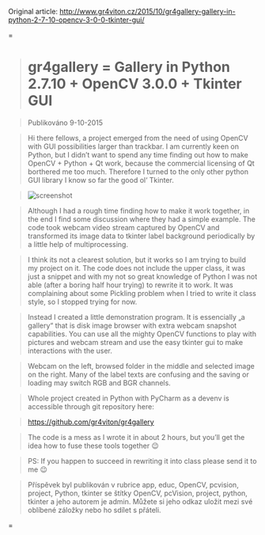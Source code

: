 Original article:
http://www.gr4viton.cz/2015/10/gr4gallery-gallery-in-python-2-7-10-opencv-3-0-0-tkinter-gui/

=
> # gr4gallery = Gallery in Python 2.7.10 + OpenCV 3.0.0 + Tkinter GUI

> Publikováno 9-10-2015

> Hi there fellows, a project emerged from the need of using OpenCV with GUI possibilities larger than trackbar. I am currently keen on Python, but I didn’t want to spend any time finding out how to make OpenCV + Python + Qt work, because the commercial licensing of Qt borthered me too much. Therefore I turned to the only other python GUI library I know so far the good ol‘ Tkinter.

> ![screenshot](http://www.gr4viton.cz/wp-content/uploads/2015/10/screenshot-1024x244.png)

> Although I had a rough time finding how to make it work together, in the end I find some discussion where they had a simple example. The code took webcam video stream captured by OpenCV and transformed its image data to tkinter label background periodically by a little help of multiprocessing.

> I think its not a clearest solution, but it works so I am trying to build my project on it. The code does not include the upper class, it was just a snippet and with my not so great knowledge of Python I was not able (after a boring half hour trying) to rewrite it to work. It was complaining about some Pickling problem when I tried to write it class style, so I stopped trying for now.

> Instead I created a little demonstration program. It is essencially „a gallery“ that is disk image browser with extra webcam snapshot capabilities. You can use all the mighty OpenCV functions to play with pictures and webcam stream and use the easy tkinter gui to make interactions with the user.

> Webcam on the left, browsed folder in the middle and selected image on the right. Many of the label texts are confusing and the saving or loading may switch RGB and BGR channels.

> Whole project created in Python with PyCharm as a devenv is accessible through git repository here:

> https://github.com/gr4viton/gr4gallery

> The code is a mess as I wrote it in about 2 hours, but you’ll get the idea how to fuse these tools together 😉

> PS: If you happen to succeed in rewriting it into class please send it to me 😉

> Příspěvek byl publikován v rubrice app, educ, OpenCV, pcvision, project, Python, tkinter se štítky OpenCV, pcVision, project, python, tkinter a jeho autorem je admin. Můžete si jeho odkaz uložit mezi své oblíbené záložky nebo ho sdílet s přáteli.

=
